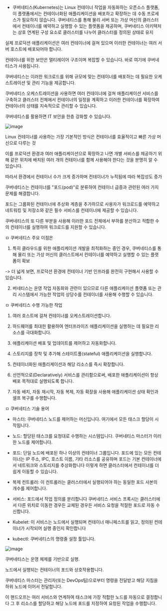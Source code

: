- 쿠버네티스(Kubernetes)는 Linux 컨테이너 작업을 자동화하는 오픈소스 플랫폼, 이 플랫폼에서는 컨테이너화된 애플리케이션을 배포하고 확장하는 데 수동 프로세스가 필요하지 않습니다. 쿠버네티스를 통해 물리 서버 또는 가상 머신의 클러스터에서 컨테이너를 예약하고 실행할 수 있는 플랫폼을 제공하며, 쿠버네티스 아키텍처는 상호 연계된 구성 요소로 클러스터를 나누어 클러스터를 정의된 상태로 유지


실제 프로덕션 애플리케이션은 여러 컨테이너에 걸쳐 있으며 이러한 컨테이너는 여러 서버 호스트에 배포되어야 합니다. 

컨테이너를 위한 보안은 멀티레이어 구조이며 복잡할 수 있습니다.  바로 여기에 쿠버네티스가 사용됩니다. 

쿠버네티스는 이러한 워크로드를 위해 규모에 맞는 컨테이너를 배포하는 데 필요한 오케스트레이션 및 관리 기능을 제공합니다.

 쿠버네티스 오케스트레이션을 사용하면 여러 컨테이너에 걸쳐 애플리케이션 서비스를 구축하고 클러스터 전체에서 컨테이너의 일정을 계획하고 이러한 컨테이너를 확장하여 컨테이너의 상태를 지속적으로 관리할 수 있습니다. 
 
 쿠버네티스를 활용하면 IT 보안을 한층 강화할 수 있습니다.

 ![image](https://user-images.githubusercontent.com/62640332/148711179-d1b399ee-7275-4ecd-9fb8-2e78b19c15c6.png)





Linux 컨테이너를 사용하는 가장 기본적인 방식은 컨테이너를 효율적이고 빠른 가상 머신으로 다루는 것

이를 프로덕션 환경과 여러 애플리케이션으로 확장하고 나면 개별 서비스를 제공하기 위해 같은 위치에 배치된 여러 개의 컨테이너를 함께 사용해야 한다는 것을 분명히 알 수 있습니다.

따라서 환경에서 컨테이너 수가 크게 증가하며 컨테이너가 누적됨에 따라 복잡성도 증가


쿠버네티스는 컨테이너를 "포드(pod)"로 분류하여  컨테이너 급증과 관련된 여러 가지 문제를 해결합니다. 

포드는 그룹화된 컨테이너에 추상화 계층을 추가하므로 사용자가 워크로드를 예약하고 네트워킹 및 저장소와 같은 필수 서비스를 컨테이너에 제공할 수 있습니다.

 쿠버네티스의 또 다른 부분을 사용해 이러한 포드 전체에서 부하를 분산하고 적합한 수의 컨테이너를 실행하여 워크로드를 지원할 수 있습니다.



ㅁ 쿠버네티스 주요 이점은

 1. 특히 클라우드를 위한 애플리케이션 개발을 최적화하는 중인 경우, 쿠버네티스를 통해 물리 또는 가상 머신의 클러스트에서 컨테이너를 예약하고 실행할 수 있는 플랫폼이 확보
 
 -> 더 넓게 보면, 프로덕션 환경에 컨테이너 기반 인프라를 완전히 구현해서 사용할 수 있습니다.

2. 버네티스는 운영 작업 자동화와 관련이 있으므로 다른 애플리케이션 플랫폼 또는 관리 시스템에서 가능한 작업의 상당수를 컨테이너를 사용해 수행할 수 있습니다.


ㅁ 쿠버네티스 수행 가능한 작업

1. 여러 호스트에 걸쳐 컨테이너를 오케스트레이션합니다.

2. 하드웨어를 최대한 활용하여 엔터프라이즈 애플리케이션을 실행하는 데 필요한 리소스를 극대화합니다.

3. 애플리케이션 배포 및 업데이트를 제어하고 자동화합니다.

4. 스토리지를 장착 및 추가해 스테이트풀(stateful) 애플리케이션을 실행합니다.

5. 컨테이너화된 애플리케이션과 해당 리소스를 즉시 확장합니다.

6. 선언적으로(Declaratively) 서비스를 관리함으로써, 배포한 애플리케이션이 항상 배포 목적대로 실행되도록 합니다.

7. 자동 배치, 자동 재시작, 자동 복제, 자동 확장을 사용해 애플리케이션 상태 확인과 셀프 복구를 수행합니다.


ㅁ 쿠버네티스 기술 용어

- 마스터: 쿠버네티스 노드를 제어하는 머신입니다. 여기에서 모든 태스크 할당이 시작됩니다.

- 노드: 할당된 태스크를 요청대로 수행하는 시스템입니다. 쿠버네티스 마스터가 이러한 노드를 제어합니다.

- 포드: 단일 노드에 배포된 하나 이상의 컨테이너 그룹입니다. 포드에 있는 모든 컨테이너는 IP 주소, IPC, 호스트 이름, 기타 리소스를 공유하며 포드는 기본 컨테이너에서 네트워크와 스토리지를 추상화합니다 이렇게 하면 클러스터에서 컨테이너를 더 쉽게 이동할 수 있습니다.

- 복제 컨트롤러:  이 컨트롤러는 클러스터에서 실행되어야 하는 동일한 포드 사본의 개수를 제어합니다.

- 서비스: 포드에서 작업 정의를 분리합니다 쿠버네티스 서비스 프록시는 클러스터에서 다른 위치로 이동한 경우든 교체된 경우든 서비스 요청을 적절한 포드로 자동 수신합니다.

- Kubelet: 이 서비스는 노드에서 실행되며 컨테이너 매니페스트를 읽고, 정의된 컨테이너가 시작되어 실행 중인지 확인합니다

- kubectl: 쿠버네티스의 명령줄 설정 툴입니다.

![image](https://user-images.githubusercontent.com/62640332/148711526-e7513127-ce05-4405-a5dc-494575d7ba87.png)


쿠버네티스는 운영 체제를 기반으로 실행.

 노드에서 실행되는 컨테이너의 포드와 상호작용합니다.

 쿠버네티스 마스터는 관리자(또는 DevOps팀)으로부터 명령을 전달받고 해당 지침을 하위 노드에 이어서 전달합니다.

 이 핸드오프는 여러 서비스와 연계하여 태스크에 가장 적합한 노드를 자동으로 결정합니다 그 후 리소스를 할당하고 해당 노드에 포드를 지정하여 요청된 작업을 수행합니다.

 